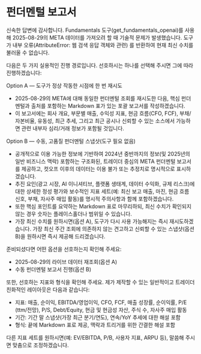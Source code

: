 # 펀더멘털 보고서

신속한 답변에 감사합니다. Fundamentals 도구(get_fundamentals_openai)를 사용해 2025-08-29의 META 데이터를 가져오려 할 때 기술적 문제가 발생했습니다. 도구가 내부 오류(AttributeError: 웹 검색 응답 객체와 관련) 를 반환하여 현재 최신 수치를 불러올 수 없습니다.

다음은 두 가지 실용적인 진행 경로입니다. 선호하시는 하나를 선택해 주시면 그에 따라 진행하겠습니다:

Option A — 도구가 정상 작동한 시점에 한 번 재시도
- 2025-08-29의 META에 대해 동일한 펀더멘털 조회를 재시도한 다음, 핵심 펀더멘털과 출처를 포함하는 Markdown 표가 있는 포괄 보고서를 작성하겠습니다.
- 이 보고서에는 회사 개요, 부문별 매출, 수익성 지표, 현금 흐름(CFO, FCF), 부채/자본비율, 유동성, 최근 추세, 그리고 최근 공시나 신뢰할 수 있는 소스에서 가능하면 관련 내부자 심리/거래 정보가 포함될 것입니다.

Option B — 수동, 고품질 펀더멘털 스냅샷(도구 필요 없음)
- 공개적으로 이용 가능한 정보에 기반하여 2024년 중반까지의 정보(및 2025년의 일반 비즈니스 맥락) 포함하는 구조화된, 트레이더 중심의 META 펀더멘털 보고서를 제공하고, 컷오프 이후의 데이터는 이용 불가 또는 추정치로 명시적으로 표시하겠습니다.
- 추진 요인(광고 시장, AI 이니셔티브, 플랫폼 생태계, 데이터 수익화, 규제 리스크)에 대한 상세한 정성 평가와 보수적인 지표 세트(예: 최신 보고 매출, 마진, 현금 흐름 신호, 부채, 자사주 매입 활동)를 명시적 주의사항과 함께 포함하겠습니다.
- 또한 핵심 포인트를 요약하는 Markdown 표로 마무리하되, 최신 수치가 확인되지 않는 경우 숫자는 플레이스홀더나 범위일 수 있습니다.
- 가장 최신 수치를 원하시면(옵션 A), 도구가 다시 사용 가능해지는 즉시 재시도하겠습니다. 가장 최신 주간 조회에 의존하지 않는 견고하고 신뢰할 수 있는 스냅샷(옵션 B)을 원하시면 즉시 제공해 드리겠습니다.

준비되셨다면 어떤 옵션을 선호하는지 확인해 주세요:
- 2025-08-29의 라이브 데이터 재조회(옵션 A)
- 수동 펀더멘털 보고서 진행(옵션 B)

또한, 선호하는 지표와 형식을 확인해 주세요. 제가 제작할 수 있는 일반적이고 트레이더 친화적인 레이아웃은 다음과 같습니다:
- 지표: 매출, 순이익, EBITDA/영업이익, CFO, FCF, 매출 성장률, 순이익률, P/E (ttm/전망), P/S, Debt/Equity, 현금 및 현금성 자산, 주식 수, 자사주 매입 활동
- 기간: 기간 말 스냅샷(가장 최근 분기/연도), 연속/YoY 추세에 대한 해설 포함
- 형식: 끝에 Markdown 표로 제공, 맥락과 트리거를 위한 간결한 해설 포함

다른 지표 세트를 원하시면(예: EV/EBITDA, P/B, 사용자 지표, ARPU 등), 말씀해 주시면 맞춤으로 조정하겠습니다.
